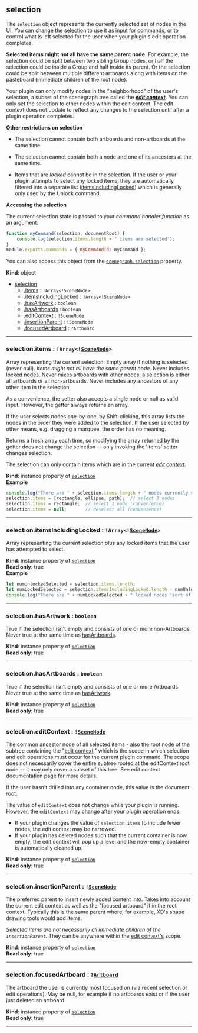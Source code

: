 <a name="selection"></a>

## selection
The `selection` object represents the currently selected set of nodes in the UI. You can change the selection to use it as input
for [commands](commands.md), or to control what is left selected for the user when your plugin's edit operation completes.

**Selected items might not all have the same parent node.** For example, the selection could be split between two sibling
Group nodes, or half the selection could be inside a Group and half inside its parent. Or the selection could be split between
multiple different artboards along with items on the pasteboard (immediate children of the root node).

Your plugin can only modify nodes in the "neighborhood" of the user's selection, a subset of the scenegraph tree called the
**_[edit context](/reference/core/edit-context.md)_**. You can only set the selection to other nodes within the edit context.
The edit context does not update to reflect any changes to the selection until after a plugin operation completes.

**Other restrictions on selection**

* The selection cannot contain both artboards and non-artboards at the same time.

* The selection cannot contain both a node and one of its ancestors at the same time.

* Items that are _locked_ cannot be in the selection. If the user or your plugin attempts to select any locked items, they are
  automatically filtered into a separate list ([itemsIncludingLocked](#selection-itemsIncludingLocked)) which is generally only used by the Unlock
  command.

**Accessing the selection**

The current selection state is passed to your _command handler function_ as an argument:
```js
function myCommand(selection, documentRoot) {
    console.log(selection.items.length + " items are selected");
}
module.exports.commands = { myCommandId: myCommand };
```

You can also access this object from the [`scenegraph.selection`](./scenegraph.md#module_scenegraph-selection) property.

**Kind**: object  

* [selection](#selection)
    * [.items](#selection-items) : <code>!Array&lt;!SceneNode&gt;</code>
    * [.itemsIncludingLocked](#selection-itemsIncludingLocked) : <code>!Array&lt;!SceneNode&gt;</code>
    * [.hasArtwork](#selection-hasArtwork) : <code>boolean</code>
    * [.hasArtboards](#selection-hasArtboards) : <code>boolean</code>
    * [.editContext](#selection-editContext) : <code>!SceneNode</code>
    * [.insertionParent](#selection-insertionParent) : <code>!SceneNode</code>
    * [.focusedArtboard](#selection-focusedArtboard) : <code>?Artboard</code>


* * *

<a name="selection-items"></a>

### selection.items : <code>!Array&lt;\![SceneNode](scenegraph.md#SceneNode)&gt;</code>
Array representing the current selection. Empty array if nothing is selected (never null). _Items might not all have the same
parent node._ Never includes locked nodes. Never mixes artboards with other nodes: a selection is either all artboards or all
non-artboards. Never includes any ancestors of any other item in the selection.

As a convenience, the setter also accepts a single node or null as valid input. However, the getter always returns an array.

If the user selects nodes one-by-one, by Shift-clicking, this array lists the nodes in the order they were added to the selection.
If the user selected by other means, e.g. dragging a marquee, the order has no meaning.

Returns a fresh array each time, so modifying the array returned by the getter does not change the selection -- only invoking
the 'items' setter changes selection.

The selection can only contain items which are in the current _[edit context](/reference/core/edit-context.md)._

**Kind**: instance property of [<code>selection</code>](#selection)  
**Example**  
```js
console.log("There are " + selection.items.length + " nodes currently selected");
selection.items = [rectangle, ellipse, path];  // select 3 nodes
selection.items = rectangle;  // select 1 node (convenience)
selection.items = null;       // deselect all (convenience)
```

* * *

<a name="selection-itemsIncludingLocked"></a>

### selection.itemsIncludingLocked : <code>!Array&lt;\![SceneNode](scenegraph.md#SceneNode)&gt;</code>
Array representing the current selection *plus* any locked items that the user has attempted to select.

**Kind**: instance property of [<code>selection</code>](#selection)  
**Read only**: true  
**Example**  
```js
let numUnlockedSelected = selection.items.length;
let numLockedSelected = selection.itemsIncludingLocked.length - numUnlockedSelected;
console.log("There are " + numLockedSelected + " locked nodes 'sort of' currently selected");
```

* * *

<a name="selection-hasArtwork"></a>

### selection.hasArtwork : <code>boolean</code>
True if the selection isn’t empty and consists of one or more non-Artboards. Never true at the same time as [hasArtboards](#selection-hasArtboards).

**Kind**: instance property of [<code>selection</code>](#selection)  
**Read only**: true  

* * *

<a name="selection-hasArtboards"></a>

### selection.hasArtboards : <code>boolean</code>
True if the selection isn’t empty and consists of one or more Artboards. Never true at the same time as [hasArtwork](#selection-hasArtwork).

**Kind**: instance property of [<code>selection</code>](#selection)  
**Read only**: true  

* * *

<a name="selection-editContext"></a>

### selection.editContext : <code>\![SceneNode](scenegraph.md#SceneNode)</code>
The common ancestor node of all selected items - also the root node of the subtree containing the "[edit context](/reference/core/edit-context.md),"
which is the scope in which selection and edit operations must occur for the current plugin command. The scope does not
necessarily cover the entire subtree rooted at the editContext root node -- it may only cover a subset of this tree. See
edit context documentation page for more details.

If the user hasn't drilled into any container node, this value is the document root.

The value of `editContext` does not change while your plugin is running. However, the `editContext` may change after your plugin
operation ends:
- If your plugin changes the value of `selection.items` to include fewer nodes, the edit context may be narrowed.
- If your plugin has deleted nodes such that the current container is now empty, the edit context will pop up a level and the now-empty
  container is automatically cleaned up.

**Kind**: instance property of [<code>selection</code>](#selection)  
**Read only**: true  

* * *

<a name="selection-insertionParent"></a>

### selection.insertionParent : <code>\![SceneNode](scenegraph.md#SceneNode)</code>
The preferred parent to insert newly added content into. Takes into account the current edit context as well as the "focused artboard" if in the root context.
Typically this is the same parent where, for example, XD's shape drawing tools would add items.

_Selected items are not necessarily all immediate children of the `insertionParent`._ They can be anywhere within the [edit context's](/reference/core/edit-context.md) scope.

**Kind**: instance property of [<code>selection</code>](#selection)  
**Read only**: true  

* * *

<a name="selection-focusedArtboard"></a>

### selection.focusedArtboard : <code>?[Artboard](scenegraph.md#Artboard)</code>
The artboard the user is currently most focused on (via recent selection or edit operations). May be null, for example if no artboards exist or if the user just deleted an artboard.

**Kind**: instance property of [<code>selection</code>](#selection)  
**Read only**: true  

* * *

